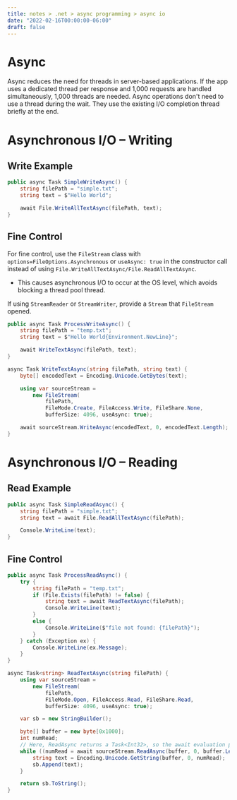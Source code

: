 ```yaml
---
title: notes > .net > async programming > async io
date: "2022-02-16T00:00:00-06:00"
draft: false
---
```


# Async
Async reduces the need for threads in server-based applications.  If the app uses a dedicated thread per response and 1,000 requests are handled simultaneously, 1,000 threads are needed.  Async operations don't need to use a thread during the wait.  They use the existing I/O completion thread briefly at the end.

# Asynchronous I/O – Writing
## Write Example
```cs
public async Task SimpleWriteAsync() {
    string filePath = "simple.txt";
    string text = $"Hello World";

    await File.WriteAllTextAsync(filePath, text);
}
```

## Fine Control
For fine control, use the `FileStream` class with `options=FileOptions.Asynchronous` or `useAsync: true` in the constructor call instead of using `File.WriteAllTextAsync/File.ReadAllTextAsync`.
- This causes asynchronous I/O to occur at the OS level, which avoids blocking a thread pool thread.

If using `StreamReader` or `StreamWriter`, provide a `Stream` that `FileStream` opened.
```cs
public async Task ProcessWriteAsync() {
    string filePath = "temp.txt";
    string text = $"Hello World{Environment.NewLine}";

    await WriteTextAsync(filePath, text);
}

async Task WriteTextAsync(string filePath, string text) {
    byte[] encodedText = Encoding.Unicode.GetBytes(text);

    using var sourceStream =
        new FileStream(
            filePath,
            FileMode.Create, FileAccess.Write, FileShare.None,
            bufferSize: 4096, useAsync: true);

    await sourceStream.WriteAsync(encodedText, 0, encodedText.Length);
}
```

# Asynchronous I/O – Reading
## Read Example
```cs
public async Task SimpleReadAsync() {
    string filePath = "simple.txt";
    string text = await File.ReadAllTextAsync(filePath);

    Console.WriteLine(text);
}
```

## Fine Control
```cs
public async Task ProcessReadAsync() {
    try {
        string filePath = "temp.txt";
        if (File.Exists(filePath) != false) {
            string text = await ReadTextAsync(filePath);
            Console.WriteLine(text);
        }
        else {
            Console.WriteLine($"file not found: {filePath}");
        }
    } catch (Exception ex) {
        Console.WriteLine(ex.Message);
    }
}

async Task<string> ReadTextAsync(string filePath) {
    using var sourceStream =
        new FileStream(
            filePath,
            FileMode.Open, FileAccess.Read, FileShare.Read,
            bufferSize: 4096, useAsync: true);

    var sb = new StringBuilder();

    byte[] buffer = new byte[0x1000];
    int numRead;
    // Here, ReadAsync returns a Task<Int32>, so the await evaluation produces an Int32 value stored in numRead:
    while ((numRead = await sourceStream.ReadAsync(buffer, 0, buffer.Length)) != 0) {
        string text = Encoding.Unicode.GetString(buffer, 0, numRead);
        sb.Append(text);
    }

    return sb.ToString();
}
```
